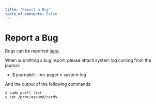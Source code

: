 ```yaml
---
title: "Report a Bug"
table_of_contents: False
---
```


# Report a Bug

Bugs can be reported [here](https://bugs.launchpad.net/snappy-hwe-snaps/+filebug).

When submitting a bug report, please attach system log coming from the journal:

 * $ journalctl --no-pager > system-log

And the output of the following commands:

```
$ sudo pactl list
$ cat /proc/asound/cards
```
